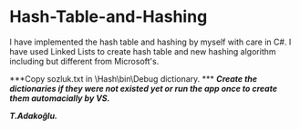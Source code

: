 # Hash-Table-and-Hashing
I have implemented the hash table and hashing by myself with care in C#. I have used Linked Lists to create hash table and new hashing algorithm including but different from Microsoft's.

***Copy sozluk.txt in \Hash\bin\Debug dictionary. ***
***Create the dictionaries if they were not existed yet or run the app once to create them automacially by VS.***



***T.Adakoğlu.***
